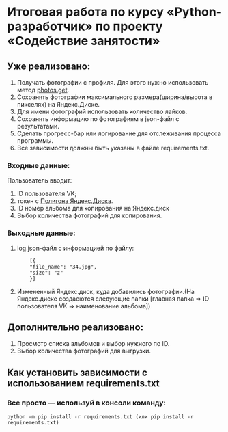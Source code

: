 # Итоговая работа по курсу «Python-разработчик» по проекту «Содействие занятости»

## Уже реализовано:

1. Получать фотографии с профиля. Для этого нужно использовать метод [photos.get](https://vk.com/dev/photos.get).
2. Сохранять фотографии максимального размера(ширина/высота в пикселях) на Яндекс.Диске.
3. Для имени фотографий использовать количество лайков.
4. Сохранять информацию по фотографиям в json-файл с результатами.
5. Сделать прогресс-бар или логирование для отслеживания процесса программы.
6. Все зависимости должны быть указаны в файле requiremеnts.txt.

### Входные данные:
Пользователь вводит:
1. ID пользователя VK;
2. токен с [Полигона Яндекс.Диска](https://yandex.ru/dev/disk/poligon/).
3. ID номер альбома для копирования на Яндекс.диск
4. Выбор количества фотографий для копирования.

### Выходные данные:
1. log.json-файл с информацией по файлу:
    ``` 
        [{
        "file_name": "34.jpg",
        "size": "z"
        }]
    ```
2. Измененный Яндекс.диск, куда добавились фотографии.(На Яндекс.диске создаеются следующие папки [главная папка => ID пользователя VK => наименование альбома])

## Дополнительно реализовано:
1. Просмотр списка альбомов и выбор нужного по ID.
2. Выбор количества фотографий для выгрузки.

## Как установить зависимости с использованием requirements.txt
### Все просто — используй в консоли команду:
```python -m pip install -r requirements.txt (или pip install -r requirements.txt)```
